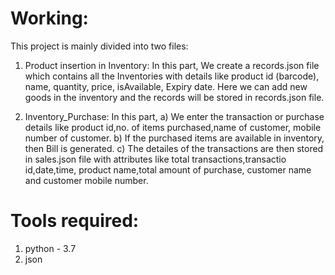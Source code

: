 
# Working:
This project is mainly divided into two files:

1. Product insertion in Inventory: In this part, We create a records.json file which contains all the Inventories with details like product id (barcode), name, quantity, price, isAvailable, Expiry date. Here we can add new goods in the inventory and the records will be stored in records.json file.

2. Inventory_Purchase: In this part, 
a) We enter the transaction or purchase details like product id,no. of items purchased,name of customer, mobile number of customer. 
b) If the purchased items are available in inventory, then Bill is generated. 
c) The detailes of the transactions are then stored in sales.json file with attributes like total transactions,transactio id,date,time, product name,total amount of purchase, customer name and customer mobile number.

# Tools required:
1) python - 3.7
2) json

